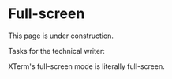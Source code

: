 # Full-screen

This page is under construction.

Tasks for the technical writer:

XTerm's full-screen mode is literally full-screen.
